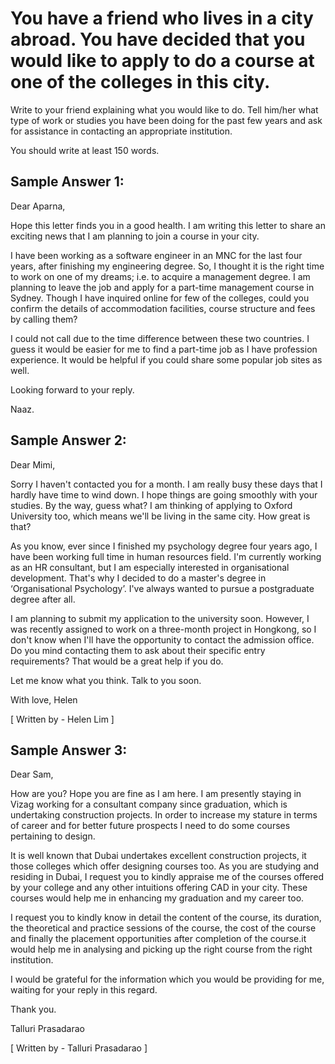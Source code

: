 # You have a friend who lives in a city abroad. You have decided that you would like to apply to do a course at one of the colleges in this city.

Write to your friend explaining what you would like to do. Tell him/her what type of work or studies you have been doing for the past few years and ask for assistance in contacting an appropriate institution.


 
You should write at least 150 words.

## Sample Answer 1:

Dear Aparna,

Hope this letter finds you in a good health. I am writing this letter to share an exciting news that I am planning to join a course in your city.

I have been working as a software engineer in an MNC for the last four years, after finishing my engineering degree. So, I thought it is the right time to work on one of my dreams; i.e. to acquire a management degree. I am planning to leave the job and apply for a part-time management course in Sydney. Though I have inquired online for few of the colleges, could you confirm the details of accommodation facilities, course structure and fees by calling them?

I could not call due to the time difference between these two countries. I guess it would be easier for me to find a part-time job as I have profession experience. It would be helpful if you could share some popular job sites as well.

Looking forward to your reply.

Naaz.

 

## Sample Answer 2:

Dear Mimi,

Sorry I haven't contacted you for a month. I am really busy these days that I hardly have time to wind down. I hope things are going smoothly with your studies. By the way, guess what? I am thinking of applying to Oxford University too, which means we'll be living in the same city. How great is that?

As you know, ever since I finished my psychology degree four years ago, I have been working full time in human resources field. I'm currently working as an HR consultant, but I am especially interested in organisational development. That's why I decided to do a master's degree in ‘Organisational Psychology’. I've always wanted to pursue a postgraduate degree after all.

I am planning to submit my application to the university soon. However, I was recently assigned to work on a three-month project in Hongkong, so I don't know when I'll have the opportunity to contact the admission office. Do you mind contacting them to ask about their specific entry requirements? That would be a great help if you do.

Let me know what you think. Talk to you soon.

With love,
Helen

[ Written by - Helen Lim ] 

 

## Sample Answer 3:

Dear Sam,

How are you? Hope you are fine as I am here. I am presently staying in Vizag working for a consultant company since graduation, which is undertaking construction projects. In order to increase my stature in terms of career and for better future prospects I need to do some courses pertaining to design.

It is well known that Dubai undertakes excellent construction projects, it those colleges which offer designing courses too. As you are studying and residing in Dubai, I request you to kindly appraise me of the courses offered by your college and any other intuitions offering CAD in your city. These courses would help me in enhancing my graduation and my career too.

I request you to kindly know in detail the content of the course, its duration, the theoretical and practice sessions of the course, the cost of the course and finally the placement opportunities after completion of the course.it would help me in analysing and picking up the right course from the right institution.

I would be grateful for the information which you would be providing for me, waiting for your reply in this regard.

Thank you.

Talluri Prasadarao

[ Written by - Talluri Prasadarao ] 